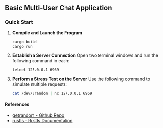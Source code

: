 ## Basic Multi-User Chat Application

### Quick Start

1. **Compile and Launch the Program**
   ```bash
   cargo build
   cargo run
   ```

2. **Establish a Server Connection**
   Open two terminal windows and run the following command in each:
   ```bash
   telnet 127.0.0.1 6969
   ```

3. **Perform a Stress Test on the Server**
   Use the following command to simulate multiple requests:
   ```bash
   cat /dev/urandom | nc 127.0.0.1 6969
   ```

#### References
- [getrandom - Github Repo](https://github.com/rust-random/getrandom)
- [rustls - Rustls Documentation](https://docs.rs/rustls/latest/rustls/)